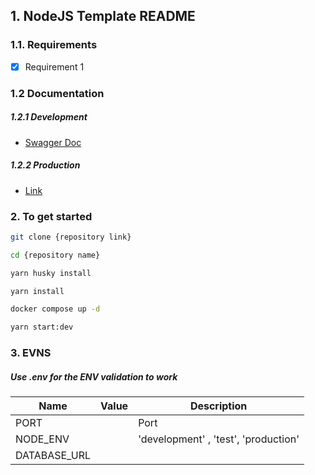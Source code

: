 ## 1. NodeJS Template README

### 1.1. Requirements

- [x] Requirement 1

### 1.2 Documentation

##### 1.2.1 Development

- [Swagger Doc](http://localhost:3000/api)

##### 1.2.2 Production

- [Link](http://link)

### 2. To get started

```bash
git clone {repository link}

cd {repository name}

yarn husky install

yarn install

docker compose up -d

yarn start:dev

```

### 3. EVNS

##### Use .env for the ENV validation to work

| Name         | Value | Description                          |
| ------------ | ----- | ------------------------------------ |
| PORT         |       | Port                                 |
| NODE_ENV     |       | 'development' , 'test', 'production' |
| DATABASE_URL |       |                                      |
